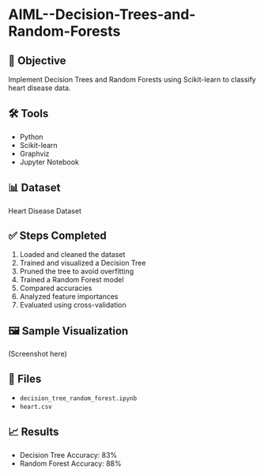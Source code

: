 # AIML--Decision-Trees-and-Random-Forests

## 📌 Objective
Implement Decision Trees and Random Forests using Scikit-learn to classify heart disease data.

## 🛠 Tools
- Python
- Scikit-learn
- Graphviz
- Jupyter Notebook

## 📊 Dataset
Heart Disease Dataset

## ✅ Steps Completed
1. Loaded and cleaned the dataset
2. Trained and visualized a Decision Tree
3. Pruned the tree to avoid overfitting
4. Trained a Random Forest model
5. Compared accuracies
6. Analyzed feature importances
7. Evaluated using cross-validation

## 🖼 Sample Visualization
(Screenshot here)

## 📂 Files
- `decision_tree_random_forest.ipynb`
- `heart.csv`

## 📈 Results
- Decision Tree Accuracy: 83%
- Random Forest Accuracy: 88%

